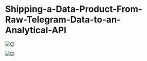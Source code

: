 # Shipping-a-Data-Product-From-Raw-Telegram-Data-to-an-Analytical-API

[![CI](https://github.com/nuhaminae/Shipping-a-Data-Product-From-Raw-Telegram-Data-to-an-Analytical-API/actions/workflows/CI.yml/badge.svg)](https://github.com/nuhaminae/Shipping-a-Data-Product-From-Raw-Telegram-Data-to-an-Analytical-API/workflows/CI.yml)


[![CI](https://github.com/nuhaminae/Shipping-a-Data-Product-From-Raw-Telegram-Data-to-an-Analytical-API/actions/workflows/ci.yml/badge.svg)](https://github.com/nuhaminae/Shipping-a-Data-Product-From-Raw-Telegram-Data-to-an-Analytical-API/workflows/ci.yml)
